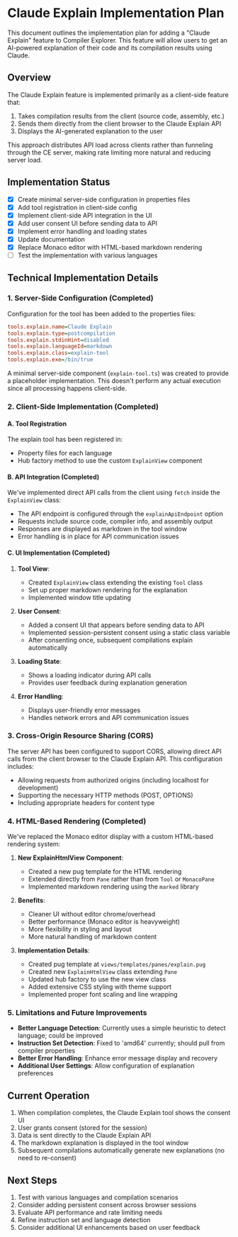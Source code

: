 # Claude Explain Implementation Plan

This document outlines the implementation plan for adding a "Claude Explain" feature to Compiler Explorer. This feature will allow users to get an AI-powered explanation of their code and its compilation results using Claude.

## Overview

The Claude Explain feature is implemented primarily as a client-side feature that:
1. Takes compilation results from the client (source code, assembly, etc.)
2. Sends them directly from the client browser to the Claude Explain API
3. Displays the AI-generated explanation to the user

This approach distributes API load across clients rather than funneling through the CE server, making rate limiting more natural and reducing server load.

## Implementation Status

- [x] Create minimal server-side configuration in properties files
- [x] Add tool registration in client-side config
- [x] Implement client-side API integration in the UI
- [x] Add user consent UI before sending data to API
- [x] Implement error handling and loading states
- [x] Update documentation
- [x] Replace Monaco editor with HTML-based markdown rendering
- [ ] Test the implementation with various languages

## Technical Implementation Details

### 1. Server-Side Configuration (Completed)

Configuration for the tool has been added to the properties files:

```ini
tools.explain.name=Claude Explain
tools.explain.type=postcompilation
tools.explain.stdinHint=disabled
tools.explain.languageId=markdown
tools.explain.class=explain-tool
tools.explain.exe=/bin/true
```

A minimal server-side component (`explain-tool.ts`) was created to provide a placeholder implementation. This doesn't perform any actual execution since all processing happens client-side.

### 2. Client-Side Implementation (Completed)

#### A. Tool Registration

The explain tool has been registered in:
- Property files for each language
- Hub factory method to use the custom `ExplainView` component

#### B. API Integration (Completed)

We've implemented direct API calls from the client using `fetch` inside the `ExplainView` class:

- The API endpoint is configured through the `explainApiEndpoint` option
- Requests include source code, compiler info, and assembly output
- Responses are displayed as markdown in the tool window
- Error handling is in place for API communication issues

#### C. UI Implementation (Completed)

1. **Tool View**: 
   - Created `ExplainView` class extending the existing `Tool` class
   - Set up proper markdown rendering for the explanation
   - Implemented window title updating

2. **User Consent**:
   - Added a consent UI that appears before sending data to API
   - Implemented session-persistent consent using a static class variable
   - After consenting once, subsequent compilations explain automatically

3. **Loading State**:
   - Shows a loading indicator during API calls
   - Provides user feedback during explanation generation

4. **Error Handling**:
   - Displays user-friendly error messages
   - Handles network errors and API communication issues

### 3. Cross-Origin Resource Sharing (CORS)

The server API has been configured to support CORS, allowing direct API calls from the client browser to the Claude Explain API. This configuration includes:

- Allowing requests from authorized origins (including localhost for development)
- Supporting the necessary HTTP methods (POST, OPTIONS)
- Including appropriate headers for content type

### 4. HTML-Based Rendering (Completed)

We've replaced the Monaco editor display with a custom HTML-based rendering system:

1. **New ExplainHtmlView Component**:
   - Created a new pug template for the HTML rendering
   - Extended directly from `Pane` rather than from `Tool` or `MonacoPane`
   - Implemented markdown rendering using the `marked` library

2. **Benefits**:
   - Cleaner UI without editor chrome/overhead
   - Better performance (Monaco editor is heavyweight)
   - More flexibility in styling and layout
   - More natural handling of markdown content

3. **Implementation Details**:
   - Created pug template at `views/templates/panes/explain.pug`
   - Created new `ExplainHtmlView` class extending `Pane`
   - Updated hub factory to use the new view class
   - Added extensive CSS styling with theme support
   - Implemented proper font scaling and line wrapping

### 5. Limitations and Future Improvements

- **Better Language Detection**: Currently uses a simple heuristic to detect language; could be improved
- **Instruction Set Detection**: Fixed to 'amd64' currently; should pull from compiler properties
- **Better Error Handling**: Enhance error message display and recovery
- **Additional User Settings**: Allow configuration of explanation preferences

## Current Operation

1. When compilation completes, the Claude Explain tool shows the consent UI
2. User grants consent (stored for the session)
3. Data is sent directly to the Claude Explain API
4. The markdown explanation is displayed in the tool window
5. Subsequent compilations automatically generate new explanations (no need to re-consent)

## Next Steps

1. Test with various languages and compilation scenarios
2. Consider adding persistent consent across browser sessions
3. Evaluate API performance and rate limiting needs
4. Refine instruction set and language detection
5. Consider additional UI enhancements based on user feedback